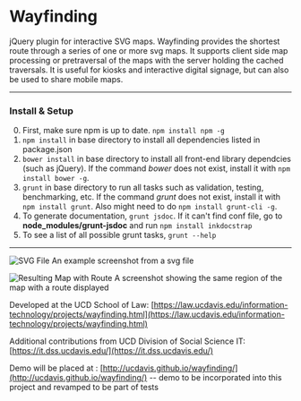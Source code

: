 Wayfinding
==========

jQuery plugin for interactive SVG maps. Wayfinding provides the shortest route through a series of one or more svg maps. It supports client side map processing or pretraversal of the maps with the server holding the cached traversals. It is useful for kiosks and interactive digital signage, but can also be used to share mobile maps.

---
### Install & Setup
0. First, make sure npm is up to date. `npm install npm -g`
1. `npm install` in base directory to install all dependencies listed in
package.json
2. `bower install` in base directory to install all front-end library dependcies
(such as jQuery). If the command *bower* does not exist, install it with `npm
install bower -g`.
3. `grunt` in base directory to run all tasks such as validation, testing,
benchmarking, etc. If the command *grunt* does not exist, install it with `npm
install grunt`. Also might need to do `npm install grunt-cli -g`.
4. To generate documentation, `grunt jsdoc`. If it can't find conf file, go
to **node\_modules/grunt-jsdoc** and run `npm install inkdocstrap`
5. To see a list of all possible grunt tasks, `grunt --help`

---

![SVG File](http://i.imgur.com/Em7Lb5Z.jpg)
An example screenshot from a svg file

![Resulting Map with Route](http://i.imgur.com/EcwTNr4.jpg)
A screenshot showing the same region of the map with a route displayed

Developed at the UCD School of Law: [https://law.ucdavis.edu/information-technology/projects/wayfinding.html](https://law.ucdavis.edu/information-technology/projects/wayfinding.html)

Additional contributions from UCD Division of Social Science IT: [https://it.dss.ucdavis.edu/](https://it.dss.ucdavis.edu/)

Demo will be placed at : [http://ucdavis.github.io/wayfinding/](http://ucdavis.github.io/wayfinding/) -- demo to be incorporated into this project and revamped to be part of tests
